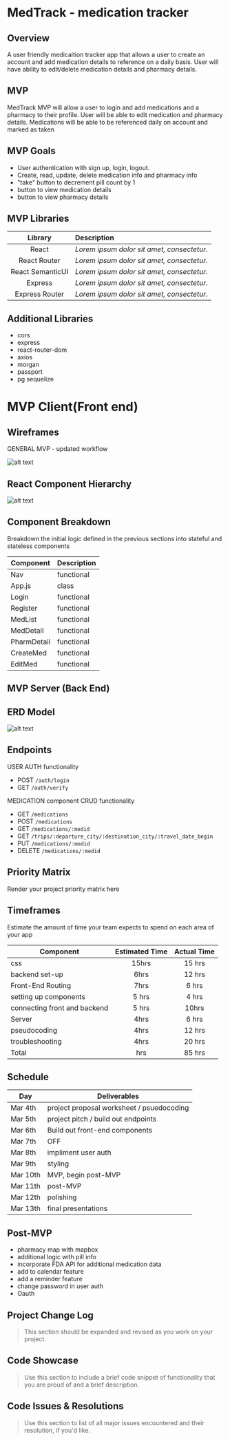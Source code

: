# MedTrack - medication tracker

## Overview

A user friendly medicaition tracker app that allows a user to create an account and add medication details to reference on a daily basis. User will have ability to edit/delete medication details and pharmacy details. 


## MVP

MedTrack MVP will allow a user to login and add medications and a pharmacy to their profile. User will be able to edit medication and pharmacy details. Medications will be able to be referenced daily on account and marked as taken


## MVP Goals
- User authentication with sign up, login, logout.
- Create, read, update, delete medication info and pharmacy info
- "take" button to decrement pill count by 1 
- button to view medication details
- button to view pharmacy details

## MVP Libraries

|     Library      | Description                                |
| :--------------: | :----------------------------------------- |
|      React       | _Lorem ipsum dolor sit amet, consectetur._ |
|   React Router   | _Lorem ipsum dolor sit amet, consectetur._ |
| React SemanticUI | _Lorem ipsum dolor sit amet, consectetur._ |
|     Express      | _Lorem ipsum dolor sit amet, consectetur._ |
|  Express Router  | _Lorem ipsum dolor sit amet, consectetur._ |


## Additional Libraries
- cors
- express
- react-router-dom
- axios 
- morgan
- passport 
- pg sequelize

# MVP Client(Front end)

## Wireframes

GENERAL MVP - updated workflow 

![alt text]()

## React Component Hierarchy

![alt text]()

## Component Breakdown

Breakdown the initial logic defined in the previous sections into stateful and stateless components

| Component | Description | 
| --- | :--- |
| Nav |functional |
| App.js  | class | 
| Login | functional  |
| Register | functional |
| MedList   | functional |
| MedDetail   | functional |
| PharmDetail   | functional |
| CreateMed   | functional |
| EditMed   | functional |


## MVP Server (Back End)

## ERD Model
![alt text]()

## Endpoints

USER AUTH functionality 
- POST `/auth/login`
- GET `/auth/verify`

MEDICATION component CRUD functionality 
- GET `/medications`
- POST `/medications`
- GET `/medications/:medid`
- GET `/trips/:departure_city/:destination_city/:travel_date_begin`
- PUT `/medications/:medid`
- DELETE `/medications/:medid`


## Priority Matrix

Render your project priority matrix here

## Timeframes

Estimate the amount of time your team expects to spend on each area of your app

| Component | Estimated Time | Actual Time |
| --- | :---: | :---: |
| css| 15hrs | 15 hrs |
| backend set-up | 6hrs | 12 hrs |
| Front-End Routing | 7hrs | 6 hrs |
| setting up components | 5 hrs | 4 hrs |
| connecting front and backend | 5 hrs | 10hrs |
| Server | 4hrs | 6 hrs |
| pseudocoding | 4hrs | 12 hrs |
| troubleshooting | 4hrs |  20 hrs|
| Total | hrs | 85 hrs |

## Schedule
|  Day   | Deliverables                              |
| ------ | ----------------------------------------- |
|Mar 4th | project proposal worksheet / psuedocoding |
|Mar 5th | project pitch / build out endpoints       |
|Mar 6th | Build out front-end components            |
|Mar 7th | OFF                                       |
|Mar 8th | impliment user auth                       |
|Mar 9th | styling                                   |
|Mar 10th| MVP, begin post-MVP                       |
|Mar 11th| post-MVP                                  |
|Mar 12th| polishing                                 |
|Mar 13th| final presentations                       |

## Post-MVP
- pharmacy map with mapbox
- additional logic with pill info  
- incorporate FDA API for additional medication data
- add to calendar feature 
- add a reminder feature
- change password in user auth
- Oauth

## Project Change Log

> This section should be expanded and revised as you work on your project.

## Code Showcase

> Use this section to include a brief code snippet of functionality that you are proud of and a brief description.

## Code Issues & Resolutions

> Use this section to list of all major issues encountered and their resolution, if you'd like.
